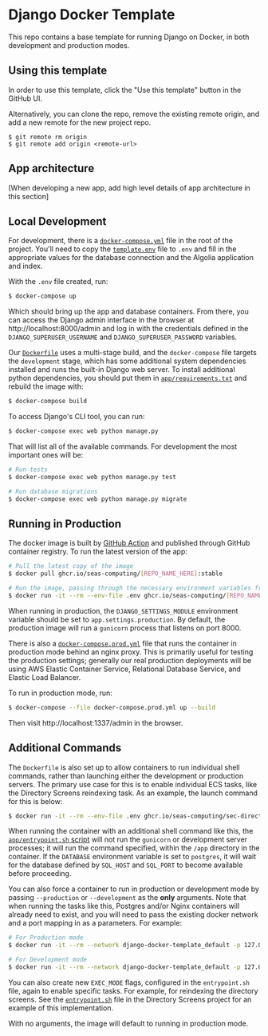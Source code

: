# Django Docker Template

This repo contains a base template for running Django on Docker, in both development and production modes.

## Using this template

In order to use this template, click the "Use this template" button in the GitHub UI. 

Alternatively, you can clone the repo, remove the existing remote origin, and add a new remote for the new project repo.

```
$ git remote rm origin
$ git remote add origin <remote-url>
```

## App architecture

[When developing a new app, add high level details of app architecture in this section]

## Local Development

For development, there is a [`docker-compose.yml`](docker-compose.yml) file in the root of the project. You'll need to copy the [`template.env`](template.env) file to `.env` and fill in the appropriate values for the database connection and the Algolia application and index.

With the `.env` file created, run:

```sh
$ docker-compose up
```

Which should bring up the app and database containers. From there, you can access the Django admin interface in the browser at http://localhost:8000/admin and log in with the credentials defined in the `DJANGO_SUPERUSER_USERNAME` and `DJANGO_SUPERUSER_PASSWORD` variables.

Our [`Dockerfile`](app/Dockerfile) uses a multi-stage build, and the `docker-compose` file targets the `development` stage, which has some additional system dependencies installed and runs the built-in Django web server. To install additional python dependencies, you should put them in [`app/requirements.txt`](app/requirements.txt) and rebuild the image with:

```sh
$ docker-compose build
```

To access Django's CLI tool, you can run:

```sh
$ docker-compose exec web python manage.py
```

That will list all of the available commands. For development the most important ones will be:

```sh
# Run tests
$ docker-compose exec web python manage.py test

# Run database migrations
$ docker-compose exec web python manage.py migrate
```

## Running in Production

The docker image is built by [GitHub Action][actions] and published through GitHub container registry. To run the latest version of the app:

```sh
# Pull the latest copy of the image
$ docker pull ghcr.io/seas-computing/[REPO_NAME_HERE]:stable

# Run the image, passing through the necessary environment variables from our .env file
$ docker run -it --rm --env-file .env ghcr.io/seas-computing/[REPO_NAME_HERE]:stable
```

When running in production, the `DJANGO_SETTINGS_MODULE` environment variable should be set to `app.settings.production`. By default, the production image will run a `gunicorn` process that listens on port 8000.

There is also a [`docker-compose.prod.yml`](docker-compose.prod.yml) file that runs the container in production mode behind an nginx proxy. This is primarily useful for testing the production settings; generally our real production deployments will be using AWS Elastic Container Service, Relational Database Service, and Elastic Load Balancer.

To run in production mode, run:

```sh
$ docker-compose --file docker-compose.prod.yml up --build
```

Then visit http://localhost:1337/admin in the browser.

## Additional Commands

The `Dockerfile` is also set up to allow containers to run individual shell commands, rather than launching either the development or production servers. The primary use case for this is to enable individual ECS tasks, like the Directory Screens reindexing task. As an example, the launch command for this is below:

```sh
$ docker run -it --rm --env-file .env ghcr.io/seas-computing/sec-directory-server:stable python manage.py shell --command "from feedperson.utils import load_feed_people; load_feed_people()"
```

When running the container with an additional shell command like this, the [`app/entrypoint.sh` script](app/entrypoint.sh) will not run the `gunicorn` or development server processes; it will run the command specified, within the `/app` directory in the container. If the `DATABASE` environment variable is set to `postgres`, it will wait for the database defined by `SQL_HOST` and `SQL_PORT` to become available before proceeding.

You can also force a container to run in production or development mode by passing `--production` or `--development` as the **only** arguments. Note that when running the tasks like this, Postgres and/or Nginx containers will already need to exist, and you will need to pass the existing docker network and a port mapping in as a parameters. For example:

```sh
# For Production mode
$ docker run -it --rm --network django-docker-template_default -p 127.0.0.1:8001:8000 --env-file .env django-docker-template_web --production

# For Development mode
$ docker run -it --rm --network django-docker-template_default -p 127.0.0.1:8001:8000 --env-file .env django-docker-template_web --development
```

You can also create new `EXEC_MODE` flags, configured in the `entrypoint.sh` file, again to enable specific tasks. For example, for reindexing the directory screens. See the [`entrypoint.sh`](directory_entrypoint.sh) file in the Directory Screens project for an example of this implementation.


With no arguments, the image will default to running in production mode.


[actions]: https://github.com/seas-computing/django-docker-template/actions
[directory_entrypoint.sh]: https://github.com/seas-computing/sec-directory-server/blob/main/app/entrypoint.sh
